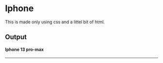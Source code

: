 # Iphone
This is made only using css and a littel bit of html.
## Output 
#### Iphone 13 pro-max
***
